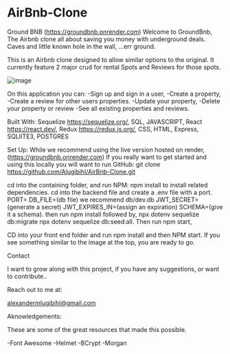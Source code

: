 # AirBnb-Clone

Ground BNB
(https://groundbnb.onrender.com)
Welcome to GroundBnb, The Airbnb clone all about saving you money with underground deals. Caves and little known hole in the wall, ...err ground.

This is an Airbnb clone designed to allow similar options to the original. It currently feature 2 major crud for rental Spots and Reviews for those spots.

![image](https://user-images.githubusercontent.com/111261195/232141810-3d3b3a86-0615-4304-98fa-1aa71bc0a8c9.png)

On this application you can:
-Sign up and sign in a user,
-Create a property,
-Create a review for other users properties.
-Update your property,
-Delete your property or review
-See all existing properties and reviews.

Built With:
Sequelize https://sequelize.org/,
SQL,
JAVASCRIPT,
React https://react.dev/,
Redux https://redux.js.org/,
CSS,
HTML,
Express,
SQLIITE3,
POSTGRES

Set Up:
While we recommend using the live version hosted on render, (https://groundbnb.onrender.com)
If you really want to get started and using this locally you will want to run
GitHub:
git clone https://github.com/Alugibihl/AirBnb-Clone.git

cd into the containing folder, and run
NPM:
npm install to install related dependencies.
cd into the backend file and create a .env file with a port.
PORT=<your port>
DB_FILE=(db file) we recommend db/dev.db
JWT_SECRET=(generate a secret)
JWT_EXPIRES_IN=(assign an expiration)
SCHEMA=(give it a schema).
then run npm install followed by,
npx dotenv sequelize db:migrate
npx dotenv sequelize db:seed:all.
Then run npm start,

CD into your front end folder and run
npm install
and then NPM start.
If you see something similar to the image at the top, you are ready to go.

Contact

I want to grow along with this project, if you have any suggestions, or want to contribute..

Reach out to me at:

alexandermlugibihl@gmail.com

Aknowledgements:

These are some of the great resources that made this possible.

-Font Awesome
-Helmet
-BCrypt
-Morgan
